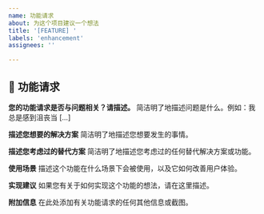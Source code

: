```yaml
---
name: 功能请求
about: 为这个项目建议一个想法
title: '[FEATURE] '
labels: 'enhancement'
assignees: ''

---
```


## 🚀 功能请求

**您的功能请求是否与问题相关？请描述。**
简洁明了地描述问题是什么。例如：我总是感到沮丧当 [...]

**描述您想要的解决方案**
简洁明了地描述您想要发生的事情。

**描述您考虑过的替代方案**
简洁明了地描述您考虑过的任何替代解决方案或功能。

**使用场景**
描述这个功能在什么场景下会被使用，以及它如何改善用户体验。

**实现建议**
如果您有关于如何实现这个功能的想法，请在这里描述。

**附加信息**
在此处添加有关功能请求的任何其他信息或截图。